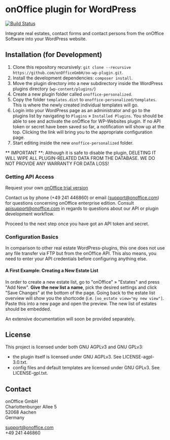# onOffice plugin for WordPress
[![Build Status](https://travis-ci.org/onOfficeGmbH/oo-wp-plugin.svg?branch=master)](https://travis-ci.org/onOfficeGmbH/oo-wp-plugin)

Integrate real estates, contact forms and contact persons from the onOffice Software into your WordPress website.

## Installation (for Development)

1. Clone this repository recursively: `git clone --recursive https://github.com/onOfficeGmbH/oo-wp-plugin.git`.
2. Install the development dependencies: `composer install`.
3. Move the plugin directory into a new subdirectory inside the WordPress plugins directory (`wp-content/plugins/`)
4. Create a new plugin folder called `onoffice-personalized`.
5. Copy the folder `templates.dist` to `onoffice-personalized/templates`. This is where the newly created individual templates will go.
6. Login into your WordPress page as an administrator and go to the plugins list by navigating to `Plugins` » `Installed Plugins`. You should be able to see and activate the onOffice for WP-Websites plugin. If no API token or secret have been saved so far, a notification will show up at the top. Clicking the link will bring you to the appropriate configuration page.
7. Start editing inside the new `onoffice-personalized` folder.

** IMPORTANT **: Although it is safe to disable the plugin, DELETING IT WILL WIPE ALL PLUGIN-RELATED DATA FROM THE DATABASE. WE DO NOT PROVIDE ANY WARRANTY FOR DATA LOSS!

### Getting API Access

Request your own [onOffice trial version](https://onoffice.com/)

Contact us by phone (+49 241 446860) or email (support@onoffice.com) for questions concerning onOffice enterprise edition.
Consult apisupport@onoffice.com in regards to questions about our API or plugin development workflow.

Proceed to the next step once you have got an API token and secret.

### Configuration Basics

In comparison to other real estate WordPress-plugins, this one does not use any file transfer via FTP but from the onOffice API.
This also means, you need to enter your API credentials before configuring anything else.

#### A First Example: Creating a New Estate List
In order to create a new estate list, go to "onOffice" » "Estates" and press "Add New". **Give the new list a name**, pick the desired settings and click "Save Changes" at the bottom of the page. Going back to the estate list overview will show you the shortcode (i.e. `[oo_estate view="my new view"]`. Paste this into a new page and open the preview. The new list of estates should be embedded.

An extensive documentation will soon be provided separately.

## License

This project is licensed under both GNU AGPLv3 and GNU GPLv3:
 - the plugin itself is licensed under GNU AGPLv3. See LICENSE-agpl-3.0.txt.
 - config files and default templates are licensed under GNU GPLv3. See LICENSE-gpl.txt.


## Contact

onOffice GmbH\
Charlottenburger Allee 5\
52068 Aachen\
Germany

[support@onoffice.com](mailto://support@onoffice.com)\
+49 241 446860